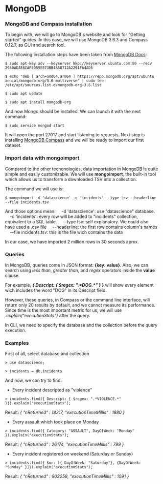 # MongoDB


### MongoDB and Compass installation

To begin with, we will go to MongoDB's website and look for "Getting started" guides. In this case, we will use MongoDB 3.6.3 and Compass 0.12.7, as GUI and search tool.

The following installation steps have been taken from [MongoDB Docs](https://docs.mongodb.com/manual/tutorial/install-mongodb-on-ubuntu/):

`$ sudo apt-key adv --keyserver hkp://keyserver.ubuntu.com:80 --recv 2930ADAE8CAF5059EE73BB4B58712A2291FA4AD5`

`$ echo "deb [ arch=amd64,arm64 ] https://repo.mongodb.org/apt/ubuntu xenial/mongodb-org/3.6 multiverse" | sudo tee /etc/apt/sources.list.d/mongodb-org-3.6.list`

`$ sudo apt update`

`$ sudo apt install mongodb-org`

And now Mongo should be installed. We can launch it with the next command:

`$ sudo service mongod start`

It will open the port 27017 and start listening to requests. Next step is installing [MongoDB Compass](https://www.mongodb.com/download-center?filter=enterprise#compass) and we will be ready to import our first dataset.


### Import data with mongoimport

Compared to the other techonologies, data importation in MongoDB is quite simple and easily customizable. We will use **mongoimport**, the built-in tool which allows us to transform a downloaded TSV into a collection.

The command we will use is:

`$ mongoimport -d 'datascience' -c 'incidents' --type tsv --headerline --file incidents.tsv`

And those options mean:
&nbsp;&nbsp;&nbsp;&nbsp;-d 'datascience': use "datascience" database.
&nbsp;&nbsp;&nbsp;&nbsp;-c 'incidents': every row will be added to "incidents" collection, equivalent to a SQL table.
&nbsp;&nbsp;&nbsp;&nbsp;--type tsv: self explanatory. We could also have used a .csv file
&nbsp;&nbsp;&nbsp;&nbsp;--headerline: the first row contains column's names
&nbsp;&nbsp;&nbsp;&nbsp;--file incidents.tsv: this is the file wich contains the data

In our case, we have imported 2 million rows in 30 seconds aprox.

### Queries

In MongoDB, queries come in JSON format: **{key: value}**. Also, we can search using *less than*, *greater than*, and *regex* operators inside the **value** clause.

For example, ***{ Descript: { $regex: ".\*DOG.\*" } }*** will show every element wich includes the word "DOG" in its Descript field.

However, these queries, in Compass or the command line interface, will return only 20 results by default, and we cannot measure its performance. Since time is the most important metric for us, we will use *.explain("executionStats")* after the query.

In CLI, we need to specify the database and the collection before the query execution.

### Examples

First of all, select database and collection

`> use datascience;`

`> incidents = db.incidents`

And now, we can try to find:

* Every incident descripted as "violence"

`> incidents.find({ Descript: { $regex: ".*VIOLENCE.*" }}).explain("executionStats");`

Result: *{ "nReturned" : 18217, "executionTimeMillis" : 1880 }*

* Every assault which took place on Monday

`> incidents.find({ Category: "ASSAULT", DayOfWeek: "Monday" }).explain("executionStats");`

Result: *{ "nReturned" : 26174, "executionTimeMillis" : 799 }*

* Every incident registered on weekend (Saturday or Sunday)

`> incidents.find({ $or: [{ DayOfWeek: "Saturday"}, {DayOfWeek: "Sunday" }]}).explain("executionStats");`

Result: *{ "nReturned" : 603259, "executionTimeMillis" : 1091 }*

